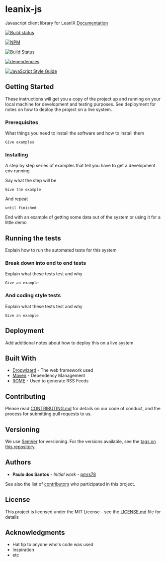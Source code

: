 # leanix-js

Javascript client library for LeanIX
[Documentation](https://leanix-public.github.io/leanix-js/)

[![Build status][ci-image]][ci-url]

[![NPM](https://nodei.co/npm/leanix-js.png?downloads=true&downloadRank=true&stars=true)](https://nodei.co/npm/leanix-js/)

[![Build Status](https://travis-ci.org/pmrs78/leanix-js.svg?branch=master)](https://travis-ci.org/pmrs78/leanix-js)

[![dependencies](https://david-dm.org/bahmutov/xplain.png)](https://david-dm.org/bahmutov/xplain)

[![JavaScript Style Guide](https://img.shields.io/badge/code_style-standard-brightgreen.svg)](https://standardjs.com)

## Getting Started

These instructions will get you a copy of the project up and running on your local machine for development and testing purposes. See deployment for notes on how to deploy the project on a live system.

### Prerequisites

What things you need to install the software and how to install them

```
Give examples
```

### Installing

A step by step series of examples that tell you have to get a development env running

Say what the step will be

```
Give the example
```

And repeat

```
until finished
```

End with an example of getting some data out of the system or using it for a little demo

## Running the tests

Explain how to run the automated tests for this system

### Break down into end to end tests

Explain what these tests test and why

```
Give an example
```

### And coding style tests

Explain what these tests test and why

```
Give an example
```

## Deployment

Add additional notes about how to deploy this on a live system

## Built With

* [Dropwizard](http://www.dropwizard.io/1.0.2/docs/) - The web framework used
* [Maven](https://maven.apache.org/) - Dependency Management
* [ROME](https://rometools.github.io/rome/) - Used to generate RSS Feeds

## Contributing

Please read [CONTRIBUTING.md](https://gist.github.com/PurpleBooth/b24679402957c63ec426) for details on our code of conduct, and the process for submitting pull requests to us.

## Versioning

We use [SemVer](http://semver.org/) for versioning. For the versions available, see the [tags on this repository](https://github.com/your/project/tags). 

## Authors

* **Paulo dos Santos** - *Initial work* - [pmrs78](https://github.com/pmrs78)

See also the list of [contributors](https://github.com/leanix-public/leanix-js/graphs/contributors) who participated in this project.

## License

This project is licensed under the MIT License - see the [LICENSE.md](LICENSE.md) file for details

## Acknowledgments

* Hat tip to anyone who's code was used
* Inspiration
* etc


[Build status]: https://nodei.co/npm/leanix-js/
[ci-image]: https://travis-ci.org/pmrs78/leanix-js.png?branch=master
[ci-url]: https://travis-ci.org/bahmutov/leanix-js
